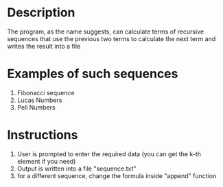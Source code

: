 # Description
The program, as the name suggests, can calculate terms of recursive 
sequences that use the previous two terms to calculate the next term and writes the result into a file
# Examples of such sequences
1. Fibonacci sequence
2. Lucas Numbers
3. Pell Numbers

# Instructions
1. User is prompted to enter the required data (you can get the k-th element if you need)
2. Output is written into a file "sequence.txt"
3. for a different sequence, change the formula inside "append" function